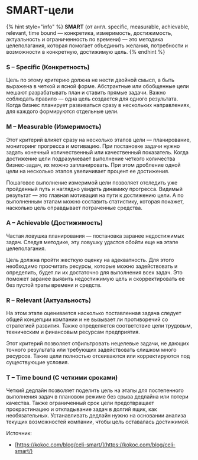 # SMART-цели

{% hint style="info" %}
**SMART** (от англ. specific, measurable, achievable, relevant, time bound — конкретика, измеримость, достижимость, актуальность и ограниченность по времени) — это методика целеполагания, которая помогает объединить желания, потребности и возможности в конкретную, достижимую цель.
{% endhint %}

### S – Specific (Конкретность)&#x20;

Цель по этому критерию должна не нести двойной смысл, а быть выражена в четкой и ясной форме. Абстрактные или обобщенные цели мешают разрабатывать план и ставить прямые задачи. Важно соблюдать правило — одна цель создается для одного результата. Когда бизнес планирует развиваться сразу в нескольких направлениях, для каждого формируются отдельные цели.

### M – Measurable (Измеримость)

Этот критерий влияет сразу на несколько этапов цели — планирование, мониторинг прогресса и мотивацию. При постановке задачи нужно задать конечный количественный или качественный показатель. Когда достижение цели подразумевает выполнение четкого количества бизнес-задач, их можно запланировать. При этом дробление одной цели на несколько этапов увеличивает процент ее достижения.

Пошаговое выполнение измеримой цели позволяет отследить уже пройденный путь и наглядно увидеть динамику прогресса. Видимый результат — это главная мотивация на пути к достижению цели. А по выполненным этапам можно составить статистику, которая покажет, насколько цель оправдывает потраченные средства.

### A – Achievable (Достижимость)

Частая ловушка планирования — постановка заранее недостижимых задач. Следуя методике, эту ловушку удастся обойти еще на этапе целеполагания.

Цель должна пройти жесткую оценку на адекватность. Для этого необходимо просчитать ресурсы, которые можно задействовать и определить, будет ли их достаточно для выполнения всех задач. Это поможет заранее выявить недостижимую цель и скорректировать ее без пустой траты времени и средств.

### R – Relevant (Актуальность)&#x20;

На этом этапе оценивается насколько поставленная задача следует общей концепции компании и не вызывает ли противоречий со стратегией развития. Также определяется соответствие цели трудовым, техническим и финансовым ресурсам предприятия.

Этот критерий позволяет отфильтровать нецелевые задачи, не дающих точного результата или требующих задействовать слишком много ресурсов. Такие цели полностью отсеиваются или корректируются под существующие условия.

### T – Time bound (С четкими сроками)

Четкий дедлайн позволяет поделить цель на этапы для постепенного выполнения задач в плановом режиме без срыва дедлайна или потери качества. Также ограниченный срок цели предотвращает прокрастинацию и откладывание задач в долгий ящик, как необязательных. Устанавливать дедлайн нужно на основании анализа текущих возможностей компании, чтобы цель оставалась достижимой.







Источник:&#x20;

* [https://kokoc.com/blog/celi-smart/](https://kokoc.com/blog/celi-smart/)
